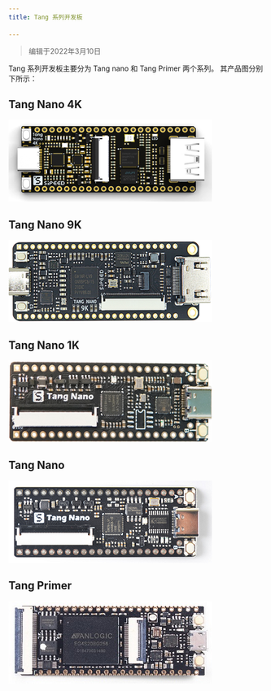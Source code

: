 ```yaml
---
title: Tang 系列开发板

---
```


> 编辑于2022年3月10日

Tang 系列开发板主要分为 Tang nano 和 Tang Primer 两个系列。
其产品图分别下所示：

## Tang Nano 4K

[![Tang Nano 4K](./../../assets/Tang/Nano_4K/Nano_4K.png)](./Tang-Nano/Nano-4K.md)

## Tang Nano 9K

[![Tang Nano 9K](./../../assets/Tang/Nano-9K/9K.png)](./Tang-Nano/Nano-9K.md)
## Tang Nano 1K

[![Tang Nano 1K](./../../assets/Tang/Nano-1K/1K.png)](./Tang-Nano/Tang-Nano-1k.md)

## Tang Nano

[![Tang Nano](./../../assets/Tang/Nano/Tang_Nano.jpg)](./Tang-Nano/Tang-Nano.md)

## Tang Primer 
[![Tang Primer](./../../assets/Tang/permier/Tang_permier.jpg)](./Tang-primer/Tang-primer.md)

